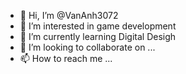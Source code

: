 - 👋 Hi, I’m @VanAnh3072
- 👀 I’m interested in game development
- 🌱 I’m currently learning Digital Desigh
- 💞️ I’m looking to collaborate on ...
- 📫 How to reach me ...

<!---
VanAnh3072/VanAnh3072 is a ✨ special ✨ repository because its `README.md` (this file) appears on your GitHub profile.
You can click the Preview link to take a look at your changes.
--->
